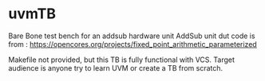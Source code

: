 # uvmTB
Bare Bone test bench for an addsub hardware unit
AddSub unit dut code is from : https://opencores.org/projects/fixed_point_arithmetic_parameterized 

Makefile not provided, but this TB is fully functional with VCS.
Target audience is anyone try to learn UVM or create a TB from scratch. 
